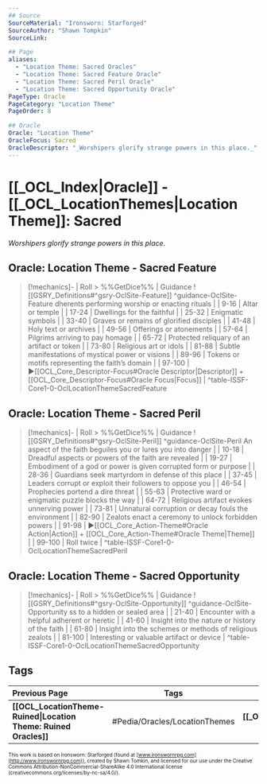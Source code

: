 ```yaml
---
## Source
SourceMaterial: "Ironsworn: Starforged"
SourceAuthor: "Shawn Tompkin"
SourceLink: 

## Page
aliases:
  - "Location Theme: Sacred Oracles"
  - "Location Theme: Sacred Feature Oracle"
  - "Location Theme: Sacred Peril Oracle"
  - "Location Theme: Sacred Opportunity Oracle"
PageType: Oracle
PageCategory: "Location Theme"
PageOrder: 8

## Oracle
Oracle: "Location Theme"
OracleFocus: Sacred
OracleDescriptor: "_Worshipers glorify strange powers in this place._"
---
```

# [[_OCL_Index|Oracle]] - [[_OCL_LocationThemes|Location Theme]]: Sacred
_Worshipers glorify strange powers in this place._

## Oracle: Location Theme - Sacred Feature
> [!mechanics]- | Roll > %%GetDice%% | Guidance
> ![[GSRY_Definitions#^gsry-OclSite-Feature]] ^guidance-OclSite-Feature
[](GSRY_Definitions.md#^gsry-OclSite-Feature)dherents performing worship or enacting rituals |
| 9-16 | Altar or temple |
| 17-24 | Dwellings for the faithful |
| 25-32 | Enigmatic symbols |
| 33-40 | Graves or remains of glorified disciples |
| 41-48 | Holy text or archives |
| 49-56 | Offerings or atonements |
| 57-64 | Pilgrims arriving to pay homage |
| 65-72 | Protected reliquary of an artifact or token |
| 73-80 | Religious art or idols |
| 81-88 | Subtle manifestations of mystical power or visions |
| 89-96 | Tokens or motifs representing the faith’s domain |
| 97-100 | ▶[[OCL_Core_Descriptor-Focus#Oracle Descriptor\|Descriptor]] + [[OCL_Core_Descriptor-Focus#Oracle Focus\|Focus]] |
^table-ISSF-Core1-0-OclLocationThemeSacredFeature

## Oracle: Location Theme - Sacred Peril
> [!mechanics]- | Roll > %%GetDice%% | Guidance
> ![[GSRY_Definitions#^gsry-OclSite-Peril]] ^guidance-OclSite-Peril
[](GSRY_Definitions.md#^gsry-OclSite-Peril) An aspect of the faith beguiles you or lures you into danger |
| 10-18 | Dreadful aspects or powers of the faith are revealed |
| 19-27 | Embodiment of a god or power is given corrupted form or purpose |
| 28-36 | Guardians seek martyrdom in defense of this place |
| 37-45 | Leaders corrupt or exploit their followers to oppose you |
| 46-54 | Prophecies portend a dire threat |
| 55-63 | Protective ward or enigmatic puzzle blocks the way |
| 64-72 | Religious artifact evokes unnerving power |
| 73-81 | Unnatural corruption or decay fouls the environment |
| 82-90 | Zealots enact a ceremony to unlock forbidden powers |
| 91-98 | ▶[[OCL_Core_Action-Theme#Oracle Action\|Action]] + [[OCL_Core_Action-Theme#Oracle Theme\|Theme]] |
| 99-100 | Roll twice |
^table-ISSF-Core1-0-OclLocationThemeSacredPeril

## Oracle: Location Theme - Sacred Opportunity
> [!mechanics]- | Roll > %%GetDice%% | Guidance
> ![[GSRY_Definitions#^gsry-OclSite-Opportunity]] ^guidance-OclSite-Opportunity
[](GSRY_Definitions.md#^gsry-OclSite-Opportunity)ss to a hidden or sealed area |
| 21-40 | Encounter with a helpful adherent or heretic |
| 41-60 | Insight into the nature or history of the faith |
| 61-80 | Insight into the schemes or methods of religious zealots |
| 81-100 | Interesting or valuable artifact or device |
^table-ISSF-Core1-0-OclLocationThemeSacredOpportunity

## Tags
| Previous Page | Tags | Next Section |
|:--- |:---:| ---:|
| **[[OCL_LocationTheme-Ruined\|Location Theme: Ruined Oracles]]** | #Pedia/Oracles/LocationThemes | **[[_OCL_Miscellaneous\|Miscellaneous Oracles]]** |

<font size=-2>This work is based on Ironsworn: Starforged (found at [www.ironswornrpg.com](http://www.ironswornrpg.com)), created by Shawn Tomkin, and licensed for our use under the Creative Commons Attribution-NonCommercial-ShareAlike 4.0 International license  (creativecommons.org/licenses/by-nc-sa/4.0/).</font>